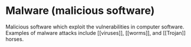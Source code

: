 # Malware (malicious software)

Malicious software which exploit the vulnerabilities in computer software. Examples of malware attacks include [[viruses]], [[worms]], and [[Trojan]] horses.
